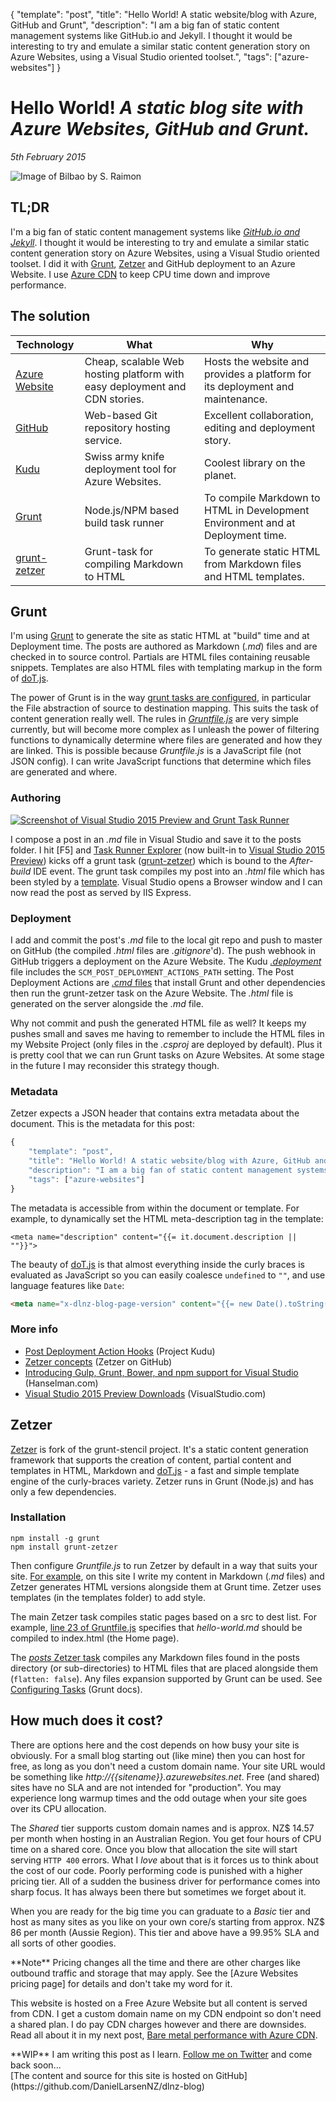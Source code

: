 ﻿{
    "template": "post",
    "title": "Hello World! A static website/blog with Azure, GitHub and Grunt",
	"description": "I am a big fan of static content management systems like GitHub.io and Jekyll. I thought it would be interesting to try and emulate a similar static content generation story on Azure Websites, using a Visual Studio oriented toolset.",
    "tags": ["azure-websites"]
}

# Hello World! _A static blog site with Azure Websites, GitHub and Grunt._
_5th February 2015_

<img src="/images/bilbao.jpg" class="img-responsive img-thumbnail" alt="Image of Bilbao by S. Raimon">


## TL;DR

I'm a big fan of static content management systems like _[GitHub.io and Jekyll][jekyll_pages]_. I thought it would be interesting to try and emulate a similar static content generation story on Azure Websites, using a Visual Studio oriented toolset. I did it with [Grunt], [Zetzer] and GitHub deployment to an Azure Website. I use [Azure CDN] to keep CPU time down and improve performance.


## The solution

|Technology | What              | Why   |
| ----      | ---               | ----- |
| [Azure Website] | Cheap, scalable Web hosting platform with easy deployment and CDN stories. | Hosts the website and provides a platform for its deployment and maintenance. |
| [GitHub]  | Web-based Git repository hosting service. | Excellent collaboration, editing and deployment story. |
| [Kudu]    | Swiss army knife deployment tool for Azure Websites.  | Coolest library on the planet. |
| [Grunt]   | Node.js/NPM based build task runner | To compile Markdown to HTML in Development Environment and at Deployment time. |
| [grunt-zetzer]  | Grunt-task for compiling Markdown to HTML | To generate static HTML from Markdown files and HTML templates. |


## Grunt

I'm using [Grunt] to generate the site as static HTML at "build" time and at Deployment time. The posts are authored as Markdown (_.md_) files and are checked in to source control. Partials are HTML files containing reusable snippets. Templates are also HTML files with templating markup in the form of [doT.js].

The power of Grunt is in the way [grunt tasks are configured], in particular the File abstraction of source to destination mapping. This suits the task of content generation really well. The rules in *[Gruntfile.js]* are very simple currently, but will become more complex as I unleash the power of filtering functions to dynamically determine where files are generated and how they are linked. This is possible because *Gruntfile.js* is a JavaScript file (not JSON config). I can write JavaScript functions that determine which files are generated and where.

[grunt tasks are configured]:http://gruntjs.com/configuring-tasks

### Authoring

<a href="/images/vs2015-Grunt.jpg" class="image-link"><img data-original="/images/vs2015-Grunt-800.jpg" class="img-responsive img-thumbnail lazy" alt="Screenshot of Visual Studio 2015 Preview and Grunt Task Runner"></a>

I compose a post in an _.md_ file in Visual Studio and save it to the posts folder. I hit [F5] and [Task Runner Explorer] (now built-in to [Visual Studio 2015 Preview]) kicks off a grunt task ([grunt-zetzer]) which is bound to the _After-build_ IDE event. The grunt task compiles my post into an *.html* file which has been styled by a [template]. Visual Studio opens a Browser window and I can now read the post as served by IIS Express.

### Deployment

 I add and commit the post's _.md_ file to the local git repo and push to master on GitHub (the compiled *.html* files are _.gitignore_'d). The push webhook in GitHub triggers a deployment on the Azure Website. The Kudu *[.deployment]* file includes the `SCM_POST_DEPLOYMENT_ACTIONS_PATH` setting. The Post Deployment Actions are [*.cmd* files] that install Grunt and other dependencies then run the grunt-zetzer task on the Azure Website. The *.html* file is generated on the server alongside the *.md* file.

Why not commit and push the generated HTML file as well? It keeps my pushes small and saves me having to remember to include the HTML files in my Website Project (only files in the *.csproj* are deployed by default). Plus it is pretty cool that we can run Grunt tasks on Azure Websites. At some stage in the future I may reconsider this strategy though.


### Metadata
Zetzer expects a JSON header that contains extra metadata about the document. This is the metadata for this post:

```javascript
{
    "template": "post",
    "title": "Hello World! A static website/blog with Azure, GitHub and Grunt",
	"description": "I am a big fan of static content management systems like GitHub.io and Jekyll. I thought it would be interesting to try and emulate a similar static content generation story on Azure Websites, using a Visual Studio oriented toolset.",
    "tags": ["azure-websites"]
}
```

The metadata is accessible from within the document or template. For example, to dynamically set the HTML meta-description tag in the template:

```
<meta name="description" content="{{= it.document.description || ""}}">
```

The beauty of [doT.js] is that almost everything inside the curly braces is evaluated as JavaScript so you can easily coalesce `undefined` to `""`, and use language features like `Date`:

```html
<meta name="x-dlnz-blog-page-version" content="{{= new Date().toString() }}">
```


### More info
* [Post Deployment Action Hooks](https://github.com/projectkudu/kudu/wiki/Post-Deployment-Action-Hooks) (Project Kudu)
* [Zetzer concepts](https://github.com/brainshave/zetzer#main-concepts) (Zetzer on GitHub)
* [Introducing Gulp, Grunt, Bower, and npm support for Visual Studio](http://www.hanselman.com/blog/IntroducingGulpGruntBowerAndNpmSupportForVisualStudio.aspx) (Hanselman.com)
* [Visual Studio 2015 Preview Downloads](http://www.visualstudio.com/en-us/downloads/visual-studio-2015-downloads-vs.aspx) (VisualStudio.com)


[*.cmd* files]: https://github.com/DanielLarsenNZ/dlnz-blog/tree/master/deployment/postdeploymentactions
[.deployment]: https://github.com/DanielLarsenNZ/dlnz-blog/blob/master/.deployment


## Zetzer

[Zetzer] is fork of the grunt-stencil project. It's a static content generation framework that supports the creation of 
content, partial content and templates in HTML, Markdown and [doT.js] - a fast and simple template engine of the curly-braces 
variety. Zetzer runs in Grunt (Node.js) and has only a few dependencies.


### Installation

```
npm install -g grunt
npm install grunt-zetzer
```

Then configure _Gruntfile.js_ to run Zetzer by default in a way that suits your site. [For example], on this site I write my content in Markdown (_.md_ files) and Zetzer generates HTML versions alongside them at Grunt time. Zetzer uses templates (in the templates folder) to add style.

The main Zetzer task compiles static pages based on a src to dest list. For example, [line 23 of Gruntfile.js] specifies that _hello-world.md_ should be compiled to index.html (the Home page).

The [_posts_ Zetzer task] compiles any Markdown files found in the posts directory (or sub-directories) to HTML files that are placed alongside them (`flatten: false`). Any files expansion supported by Grunt can be used. See [Configuring Tasks](http://gruntjs.com/configuring-tasks) (Grunt docs).

[line 23 of Gruntfile.js]: https://github.com/DanielLarsenNZ/dlnz-blog/commit/009d593a396469d710ebe02298453b534fde758e#commitcomment-9758099

[_posts_ Zetzer task]: https://github.com/DanielLarsenNZ/dlnz-blog/commit/009d593a396469d710ebe02298453b534fde758e#commitcomment-9758196


## How much does it cost?

There are options here and the cost depends on how busy your site is obviously. For a small blog starting out (like mine) then you can host for free, as long as you don't need a custom domain name. Your site URL would be something like _http://{{sitename}}.azurewebsites.net_. Free (and shared) sites have no SLA and are not intended for "production". You may experience long warmup times and the odd outage when your site goes over its CPU allocation.

The _Shared_ tier supports custom domain names and is approx. NZ$ 14.57 per month when hosting in an Australian Region. You get four hours of CPU time on a shared core. Once you blow that allocation the site will start serving `HTTP 400` errors. What I _love_ about that is it forces us to think about the cost of our code. Poorly performing code is punished with a higher pricing tier. All of a sudden the business driver for performance comes into sharp focus. It has always been there but sometimes we forget about it.

When you are ready for the big time you can graduate to a _Basic_ tier and host as many sites as you like on your own core/s starting from approx. NZ$ 86 per month (Aussie Region). This tier and above have a 99.95% SLA and all sorts of other goodies. 

<div class="alert alert-warning" role="alert"><span class="glyphicon glyphicon-info-sign" aria-hidden="true"></span> **Note** Pricing changes all the time and there are other charges like outbound traffic and storage that may apply. See the [Azure Websites pricing page] for details and don't take my word for it.</div>

This website is hosted on a Free Azure Website but all content is served from CDN. I get a custom domain name on my CDN endpoint so don't need a shared plan. I do pay CDN charges however and there are downsides. Read all about it in my next post, [Bare metal performance with Azure CDN].


<div class="alert alert-warning" role="alert"><span class="glyphicon glyphicon-info-sign" aria-hidden="true"></span> **WIP** I am writing this post as I learn. <a href="https://twitter.com/daniellarsennz/" class="alert-link">Follow me on Twitter</a> and come back soon...</div>

<div class="alert alert-info" role="alert"><span class="glyphicon glyphicon-cloud-download" aria-hidden="true"></span> [The content and source for this site is hosted on GitHub](https://github.com/DanielLarsenNZ/dlnz-blog)</div>


[Gruntfile.js]: https://github.com/DanielLarsenNZ/dlnz-blog/blob/master/Dlnz.Blog.Web/Gruntfile.js
[template]: https://github.com/DanielLarsenNZ/dlnz-blog/blob/master/Dlnz.Blog.Web/templates/post.dot.html
[Bare metal performance with Azure CDN]: /posts/azure-websites/performance-with-azure-cdn.html
[jekyll_pages]: https://help.github.com/articles/using-jekyll-with-pages/
[twitter_dan]: https://twitter.com/daniellarsennz
[Grunt]: http://gruntjs.com/
[doT.js]: http://olado.github.io/doT/index.html
[Azure Website]: http://azure.microsoft.com/en-us/services/websites/
[Azure CDN]: http://azure.microsoft.com/en-us/services/cdn/
[Task Runner Explorer]: http://www.hanselman.com/blog/IntroducingGulpGruntBowerAndNpmSupportForVisualStudio.aspx
[Visual Studio 2015 Preview]: http://www.visualstudio.com/en-us/downloads/visual-studio-2015-downloads-vs.aspx
[grunt-zetzer]: https://github.com/brainshave/grunt-zetzer
[GitHub]: https://github.com
[Kudu]: https://github.com/projectkudu/kudu
[www.daniellarsen.nz]: http://www.daniellarsen.nz/
[reduce the default TTL for objects in the CDN]: http://azure.microsoft.com/en-us/documentation/articles/cdn-websites-with-cdn/#caching
[set different TTLs for different folders]: http://azure.microsoft.com/en-us/documentation/articles/cdn-websites-with-cdn/#caching
[canonical]: https://support.google.com/webmasters/answer/139066?hl=en
[Angular]: https://angularjs.org/
[For example]: https://github.com/DanielLarsenNZ/dlnz-blog/blob/master/Dlnz.Blog.Web/Gruntfile.js
[Zetzer]: https://github.com/brainshave/grunt-zetzer
[Azure Websites pricing page]: http://azure.microsoft.com/en-us/pricing/details/websites/